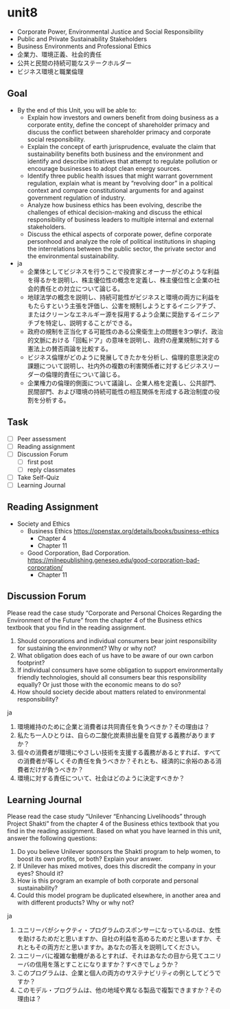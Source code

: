 # unit8

- Corporate Power, Environmental Justice and Social Responsibility
- Public and Private Sustainability Stakeholders
- Business Environments and Professional Ethics
- 企業力、環境正義、社会的責任
- 公共と民間の持続可能なステークホルダー
- ビジネス環境と職業倫理

## Goal

- By the end of this Unit, you will be able to:
  - Explain how investors and owners benefit from doing business as a corporate entity, define the concept of shareholder primacy and discuss the conflict between shareholder primacy and corporate social responsibility.
  - Explain the concept of earth jurisprudence, evaluate the claim that sustainability benefits both business and the environment and identify and describe initiatives that attempt to regulate pollution or encourage businesses to adopt clean energy sources.
  - Identify three public health issues that might warrant government regulation, explain what is meant by “revolving door” in a political context and compare constitutional arguments for and against government regulation of industry.
  - Analyze how business ethics has been evolving, describe the challenges of ethical decision-making and discuss the ethical responsibility of business leaders to multiple internal and external stakeholders.
  - Discuss the ethical aspects of corporate power, define corporate personhood and analyze the role of political institutions in shaping the interrelations between the public sector, the private sector and the environmental sustainability.
- ja
  - 企業体としてビジネスを行うことで投資家とオーナーがどのような利益を得るかを説明し、株主優位性の概念を定義し、株主優位性と企業の社会的責任との対立について論じる。
  - 地球法学の概念を説明し、持続可能性がビジネスと環境の両方に利益をもたらすという主張を評価し、公害を規制しようとするイニシアチブ、またはクリーンなエネルギー源を採用するよう企業に奨励するイニシアチブを特定し、説明することができる。
  - 政府の規制を正当化する可能性のある公衆衛生上の問題を3つ挙げ、政治的文脈における「回転ドア」の意味を説明し、政府の産業規制に対する憲法上の賛否両論を比較する。
  - ビジネス倫理がどのように発展してきたかを分析し、倫理的意思決定の課題について説明し、社内外の複数の利害関係者に対するビジネスリーダーの倫理的責任について論じる。
  - 企業権力の倫理的側面について議論し、企業人格を定義し、公共部門、民間部門、および環境の持続可能性の相互関係を形成する政治制度の役割を分析する。

## Task

- [ ] Peer assessment
- [ ] Reading assignment
- [ ] Discussion Forum
  - [ ] first post
  - [ ] reply classmates
- [ ] Take Self-Quiz
- [ ] Learning Journal

## Reading Assignment

- Society and Ethics
  - Business Ethics <https://openstax.org/details/books/business-ethics>
    - Chapter 4
    - Chapter 11
  - Good Corporation, Bad Corporation. <https://milnepublishing.geneseo.edu/good-corporation-bad-corporation/>
    - Chapter 11

## Discussion Forum

Please read the case study “Corporate and Personal Choices Regarding the Environment of the Future” from the chapter 4 of the Business ethics textbook that you find in the reading assignment.

1. Should corporations and individual consumers bear joint responsibility for sustaining the environment? Why or why not?
2. What obligation does each of us have to be aware of our own carbon footprint?
3. If individual consumers have some obligation to support environmentally friendly technologies, should all consumers bear this responsibility equally? Or just those with the economic means to do so?
4. How should society decide about matters related to environmental responsibility?

ja

1. 環境維持のために企業と消費者は共同責任を負うべきか？その理由は？
2. 私たち一人ひとりは、自らの二酸化炭素排出量を自覚する義務がありますか？
3. 個々の消費者が環境にやさしい技術を支援する義務があるとすれば、すべての消費者が等しくその責任を負うべきか？それとも、経済的に余裕のある消費者だけが負うべきか？
4. 環境に対する責任について、社会はどのように決定すべきか？

## Learning Journal

Please read the case study “Unilever “Enhancing Livelihoods” through Project Shakti” from the chapter 4 of the Business ethics textbook that you find in the reading assignment.
Based on what you have learned in this unit, answer the following questions:

1. Do you believe Unilever sponsors the Shakti program to help women, to boost its own profits, or both? Explain your answer.
2. If Unilever has mixed motives, does this discredit the company in your eyes? Should it?
3. How is this program an example of both corporate and personal sustainability?
4. Could this model program be duplicated elsewhere, in another area and with different products? Why or why not?

ja

1. ユニリーバがシャクティ・プログラムのスポンサーになっているのは、女性を助けるためだと思いますか、自社の利益を高めるためだと思いますか、それともその両方だと思いますか。あなたの答えを説明してください。
2. ユニリーバに複雑な動機があるとすれば、それはあなたの目から見てユニリーバの信用を落とすことになりますか？すべきでしょうか？
3. このプログラムは、企業と個人の両方のサステナビリティの例としてどうですか？
4. このモデル・プログラムは、他の地域や異なる製品で複製できますか？その理由は？

